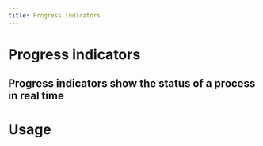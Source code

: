 ```yaml
---
title: Progress indicators
---
```


# Progress indicators

## Progress indicators show the status of a process in real time

# Usage

<usage name="progress"></usage>
